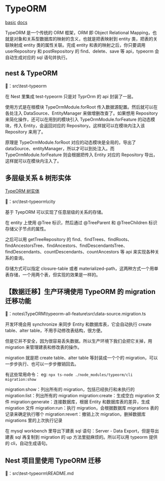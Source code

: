 # TypeORM

[basic](./typeorm-all-feature/README.md)
[docs](https://www.typeorm.org/)

TypeORM 是一个传统的 ORM 框架，ORM 即 Object Relational Mapping，也就是对象和关系型数据库的映射的含义，也就是把表映射到 entity 类，把表的关联映射成 entity 类的属性关联。完成 entity 和表的映射之后，你只要调用 userRepository 和 postRepository 的 find、delete、save 等 api，typeorm 会自动生成对应的 sql 语句并执行。

## nest & TypeORM

🌰：src\test-typeorm

在 Nest 里集成 test-typeorm 只是对 TyprOrm 的 api 封装了一层。

使用方式是在根模块 TypeOrmModule.forRoot 传入数据源配置。然后就可以在各处注入 DataSource、EntityManager 来做增删改查了。如果想用 Repository 来简化操作，还可以在用到的模块引入 TypeOrmModule.forFeature 的动态模块，传入 Entity，会返回对应的 Repository。这样就可以在模块内注入该 Repository 来用了。

原理是 TypeOrmModule.forRoot 对应的动态模块是全局的，导出了 dataSource、entityManager，所以才可以到处注入。而 TypeOrmModule.forFeature 则会根据把传入 Entity 对应的 Repository 导出，这样就可以在模块内注入了。

## 多层级关系 & 树形实体

[TypeORM 树实体](https://www.typeorm.org/tree-entities)

🌰：src\test-typeorm\city

基于 TyepORM 可以实现了任意层级的关系的存储。

在 entity 上使用 @Tree 标识，然后通过 @TreeParent 和 @TreeChildren 标识存储父子节点的属性。

之后可以用 getTreeRepository 的 find、findTrees、findRoots、findAncestorsTree、findAncestors、findDescendantsTree、findDescendants、countDescendants、countAncestors 等 api 来实现各种关系的查询。

存储方式可以指定 closure-table 或者 materialized-path，这两种方式一个用单表存储，一个用两个表，但实现的效果是一样的。

## 【数据迁移】生产环境使用 TypeORM 的 migration 迁移功能

🌰：notes\TypeORM\typeorm-all-feature\src\data-source.migration.ts

开发环境会用 synchronize 来同步 Entity 和数据库表，它会自动执行 create table、alter table，不用手动修改表结构，很方便。

但是它并不安全，因为很容易丢失数据。所以生产环境下我们会把它关掉，用 migration 来管理建表和修改表的操作。

migration 就是把 create table、alter table 等封装成一个个的 migration，可以一步步执行、也可以一步步撤销回去。

有这些常用命令：
eg: `npx ts-node ./node_modules/typeorm/cli migration:show`

migration:show：列出所有的 migration，包括已经执行和未执行的
migration:list：列出所有的 migration
migration:create：生成空白 migration 文件
migration:generate：连接数据库，根据 Entity 和数据库表的差异，生成 migration 文件
migration:run：执行 migration，会根据数据库 migrations 表的记录来确定执行哪个
migration:revert：撤销上次 migration，删掉数据库 migrations 里的上次执行记录

在 mysql workbench 里导出下建表 sql 语句：Server - Data Export，但是导出建表 sql 再复制到 migration 的 up 方法里挺麻烦的。所以可以用 typeorm 提供的 cli，自动生成语句。

## Nest 项目里使用 TypeORM 迁移

🌰：src\test-typeorm\README.md
